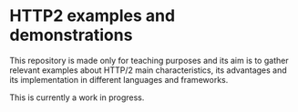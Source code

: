 # HTTP2 examples and demonstrations

This repository is made only for teaching purposes and its aim is to gather relevant examples about HTTP/2 main characteristics, its advantages and its implementation in different languages and frameworks.

This is currently a work in progress.